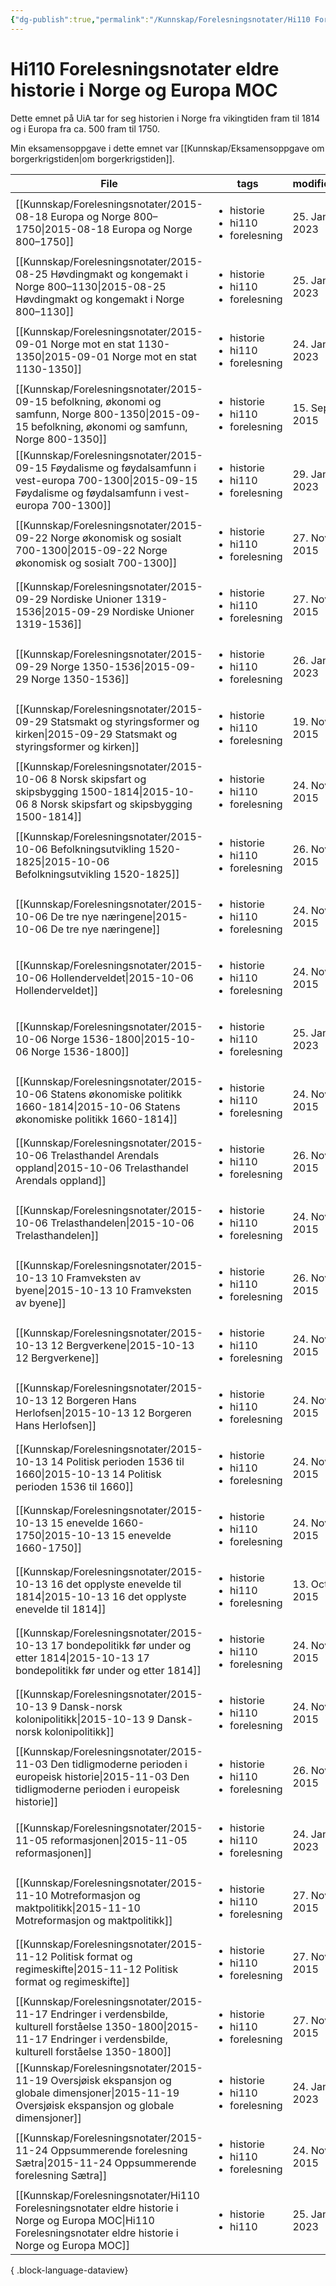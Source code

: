 ```yaml
---
{"dg-publish":true,"permalink":"/Kunnskap/Forelesningsnotater/Hi110 Forelesningsnotater eldre historie i Norge og Europa MOC/","title":"Hi110 Forelesningsnotater eldre historie i Norge og Europa MOC","tags":["historie","hi110"]}
---
```



# Hi110 Forelesningsnotater eldre historie i Norge og Europa MOC
Dette emnet på UiA tar for seg historien i Norge fra vikingtiden fram til 1814 og i Europa fra ca. 500 fram til 1750.

Min eksamensoppgave i dette emnet var [[Kunnskap/Eksamensoppgave om borgerkrigstiden\|om borgerkrigstiden]].

| File                                                                                                                                                                         | tags                                                         | modified     |
| ---------------------------------------------------------------------------------------------------------------------------------------------------------------------------- | ------------------------------------------------------------ | ------------ |
| [[Kunnskap/Forelesningsnotater/2015-08-18 Europa og Norge 800–1750\|2015-08-18 Europa og Norge 800–1750]]                                                                 | <ul><li>historie</li><li>hi110</li><li>forelesning</li></ul> | 25. Jan 2023 |
| [[Kunnskap/Forelesningsnotater/2015-08-25 Høvdingmakt og kongemakt i Norge 800–1130\|2015-08-25 Høvdingmakt og kongemakt i Norge 800–1130]]                               | <ul><li>historie</li><li>hi110</li><li>forelesning</li></ul> | 25. Jan 2023 |
| [[Kunnskap/Forelesningsnotater/2015-09-01 Norge mot en stat 1130-1350\|2015-09-01 Norge mot en stat 1130-1350]]                                                           | <ul><li>historie</li><li>hi110</li><li>forelesning</li></ul> | 24. Jan 2023 |
| [[Kunnskap/Forelesningsnotater/2015-09-15 befolkning, økonomi og samfunn, Norge 800-1350\|2015-09-15 befolkning, økonomi og samfunn, Norge 800-1350]]                     | <ul><li>historie</li><li>hi110</li><li>forelesning</li></ul> | 15. Sep 2015 |
| [[Kunnskap/Forelesningsnotater/2015-09-15 Føydalisme og føydalsamfunn i vest-europa 700-1300\|2015-09-15 Føydalisme og føydalsamfunn i vest-europa 700-1300]]             | <ul><li>historie</li><li>hi110</li><li>forelesning</li></ul> | 29. Jan 2023 |
| [[Kunnskap/Forelesningsnotater/2015-09-22 Norge økonomisk og sosialt 700-1300\|2015-09-22 Norge økonomisk og sosialt 700-1300]]                                           | <ul><li>historie</li><li>hi110</li><li>forelesning</li></ul> | 27. Nov 2015 |
| [[Kunnskap/Forelesningsnotater/2015-09-29 Nordiske Unioner 1319-1536\|2015-09-29 Nordiske Unioner 1319-1536]]                                                             | <ul><li>historie</li><li>hi110</li><li>forelesning</li></ul> | 27. Nov 2015 |
| [[Kunnskap/Forelesningsnotater/2015-09-29 Norge 1350-1536\|2015-09-29 Norge 1350-1536]]                                                                                   | <ul><li>historie</li><li>hi110</li><li>forelesning</li></ul> | 26. Jan 2023 |
| [[Kunnskap/Forelesningsnotater/2015-09-29 Statsmakt og styringsformer og kirken\|2015-09-29 Statsmakt og styringsformer og kirken]]                                       | <ul><li>historie</li><li>hi110</li><li>forelesning</li></ul> | 19. Nov 2015 |
| [[Kunnskap/Forelesningsnotater/2015-10-06 8 Norsk skipsfart og skipsbygging 1500-1814\|2015-10-06 8 Norsk skipsfart og skipsbygging 1500-1814]]                           | <ul><li>historie</li><li>hi110</li><li>forelesning</li></ul> | 24. Nov 2015 |
| [[Kunnskap/Forelesningsnotater/2015-10-06 Befolkningsutvikling 1520-1825\|2015-10-06 Befolkningsutvikling 1520-1825]]                                                     | <ul><li>historie</li><li>hi110</li><li>forelesning</li></ul> | 26. Nov 2015 |
| [[Kunnskap/Forelesningsnotater/2015-10-06 De tre nye næringene\|2015-10-06 De tre nye næringene]]                                                                         | <ul><li>historie</li><li>hi110</li><li>forelesning</li></ul> | 24. Nov 2015 |
| [[Kunnskap/Forelesningsnotater/2015-10-06 Hollenderveldet\|2015-10-06 Hollenderveldet]]                                                                                   | <ul><li>historie</li><li>hi110</li><li>forelesning</li></ul> | 24. Nov 2015 |
| [[Kunnskap/Forelesningsnotater/2015-10-06 Norge 1536-1800\|2015-10-06 Norge 1536-1800]]                                                                                   | <ul><li>historie</li><li>hi110</li><li>forelesning</li></ul> | 25. Jan 2023 |
| [[Kunnskap/Forelesningsnotater/2015-10-06 Statens økonomiske politikk 1660-1814\|2015-10-06 Statens økonomiske politikk 1660-1814]]                                       | <ul><li>historie</li><li>hi110</li><li>forelesning</li></ul> | 24. Nov 2015 |
| [[Kunnskap/Forelesningsnotater/2015-10-06 Trelasthandel Arendals oppland\|2015-10-06 Trelasthandel Arendals oppland]]                                                     | <ul><li>historie</li><li>hi110</li><li>forelesning</li></ul> | 26. Nov 2015 |
| [[Kunnskap/Forelesningsnotater/2015-10-06 Trelasthandelen\|2015-10-06 Trelasthandelen]]                                                                                   | <ul><li>historie</li><li>hi110</li><li>forelesning</li></ul> | 24. Nov 2015 |
| [[Kunnskap/Forelesningsnotater/2015-10-13 10 Framveksten av byene\|2015-10-13 10 Framveksten av byene]]                                                                   | <ul><li>historie</li><li>hi110</li><li>forelesning</li></ul> | 26. Nov 2015 |
| [[Kunnskap/Forelesningsnotater/2015-10-13 12 Bergverkene\|2015-10-13 12 Bergverkene]]                                                                                     | <ul><li>historie</li><li>hi110</li><li>forelesning</li></ul> | 24. Nov 2015 |
| [[Kunnskap/Forelesningsnotater/2015-10-13 12 Borgeren Hans Herlofsen\|2015-10-13 12 Borgeren Hans Herlofsen]]                                                             | <ul><li>historie</li><li>hi110</li><li>forelesning</li></ul> | 24. Nov 2015 |
| [[Kunnskap/Forelesningsnotater/2015-10-13 14 Politisk perioden 1536 til 1660\|2015-10-13 14 Politisk perioden 1536 til 1660]]                                             | <ul><li>historie</li><li>hi110</li><li>forelesning</li></ul> | 24. Nov 2015 |
| [[Kunnskap/Forelesningsnotater/2015-10-13 15 enevelde 1660-1750\|2015-10-13 15 enevelde 1660-1750]]                                                                       | <ul><li>historie</li><li>hi110</li><li>forelesning</li></ul> | 24. Nov 2015 |
| [[Kunnskap/Forelesningsnotater/2015-10-13 16 det opplyste enevelde til 1814\|2015-10-13 16 det opplyste enevelde til 1814]]                                               | <ul><li>historie</li><li>hi110</li><li>forelesning</li></ul> | 13. Oct 2015 |
| [[Kunnskap/Forelesningsnotater/2015-10-13 17 bondepolitikk før under og etter 1814\|2015-10-13 17 bondepolitikk før under og etter 1814]]                                 | <ul><li>historie</li><li>hi110</li><li>forelesning</li></ul> | 24. Nov 2015 |
| [[Kunnskap/Forelesningsnotater/2015-10-13 9 Dansk-norsk kolonipolitikk\|2015-10-13 9 Dansk-norsk kolonipolitikk]]                                                         | <ul><li>historie</li><li>hi110</li><li>forelesning</li></ul> | 24. Nov 2015 |
| [[Kunnskap/Forelesningsnotater/2015-11-03 Den tidligmoderne perioden i europeisk historie\|2015-11-03 Den tidligmoderne perioden i europeisk historie]]                   | <ul><li>historie</li><li>hi110</li><li>forelesning</li></ul> | 26. Nov 2015 |
| [[Kunnskap/Forelesningsnotater/2015-11-05 reformasjonen\|2015-11-05 reformasjonen]]                                                                                       | <ul><li>historie</li><li>hi110</li><li>forelesning</li></ul> | 24. Jan 2023 |
| [[Kunnskap/Forelesningsnotater/2015-11-10 Motreformasjon og maktpolitikk\|2015-11-10 Motreformasjon og maktpolitikk]]                                                     | <ul><li>historie</li><li>hi110</li><li>forelesning</li></ul> | 27. Nov 2015 |
| [[Kunnskap/Forelesningsnotater/2015-11-12 Politisk format og regimeskifte\|2015-11-12 Politisk format og regimeskifte]]                                                   | <ul><li>historie</li><li>hi110</li><li>forelesning</li></ul> | 27. Nov 2015 |
| [[Kunnskap/Forelesningsnotater/2015-11-17 Endringer i verdensbilde, kulturell forståelse 1350-1800\|2015-11-17 Endringer i verdensbilde, kulturell forståelse 1350-1800]] | <ul><li>historie</li><li>hi110</li><li>forelesning</li></ul> | 27. Nov 2015 |
| [[Kunnskap/Forelesningsnotater/2015-11-19 Oversjøisk ekspansjon og globale dimensjoner\|2015-11-19 Oversjøisk ekspansjon og globale dimensjoner]]                         | <ul><li>historie</li><li>hi110</li><li>forelesning</li></ul> | 24. Jan 2023 |
| [[Kunnskap/Forelesningsnotater/2015-11-24 Oppsummerende forelesning Sætra\|2015-11-24 Oppsummerende forelesning Sætra]]                                                   | <ul><li>historie</li><li>hi110</li><li>forelesning</li></ul> | 24. Nov 2015 |
| [[Kunnskap/Forelesningsnotater/Hi110 Forelesningsnotater eldre historie i Norge og Europa MOC\|Hi110 Forelesningsnotater eldre historie i Norge og Europa MOC]]           | <ul><li>historie</li><li>hi110</li></ul>                     | 25. Jan 2023 |

{ .block-language-dataview}
